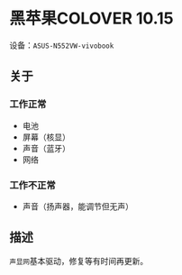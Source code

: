 # 黑苹果COLOVER 10.15
设备：`ASUS-N552VW-vivobook`

## 关于
### 工作正常
+ 电池
+ 屏幕（核显）
+ 声音（蓝牙）
+ 网络
### 工作不正常
+ 声音（扬声器，能调节但无声）

## 描述
`声显网`基本驱动，修复等有时间再更新。